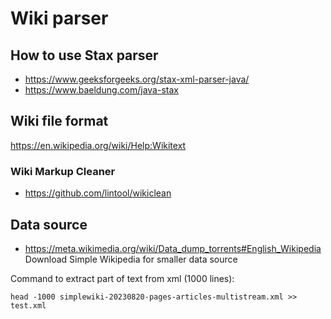# Wiki parser
## How to use Stax parser
* https://www.geeksforgeeks.org/stax-xml-parser-java/
* https://www.baeldung.com/java-stax

## Wiki file format
https://en.wikipedia.org/wiki/Help:Wikitext

### Wiki Markup Cleaner
* https://github.com/lintool/wikiclean

## Data source
* https://meta.wikimedia.org/wiki/Data_dump_torrents#English_Wikipedia  
Download Simple Wikipedia for smaller data source  

Command to extract part of text from xml (1000 lines):
```
head -1000 simplewiki-20230820-pages-articles-multistream.xml >> test.xml
```